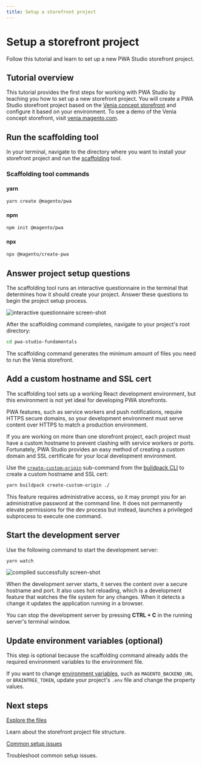 ```yaml
---
title: Setup a storefront project
---
```


# Setup a storefront project

Follow this tutorial and learn to set up a new PWA Studio storefront project.

## Tutorial overview

This tutorial provides the first steps for working with PWA Studio by teaching you how to set up a new storefront project.
You will create a PWA Studio storefront project based on the [Venia concept storefront][] and configure it based on your environment.
To see a demo of the Venia concept storefront, visit [venia.magento.com][].

[venia concept storefront]: /guides/packages/venia/
[venia.magento.com]: http://venia.magento.com/

## Run the scaffolding tool

In your terminal, navigate to the directory where you want to install your storefront project and run the [scaffolding](/guides/packages/buildpack/scaffolding/) tool.

### Scaffolding tool commands

<CodeBlock slots="heading, code" repeat="3" languages="bash, bash, bash" />

#### yarn

```bash
yarn create @magento/pwa
```

#### npm

```bash
npm init @magento/pwa
```

#### npx

```bash
npx @magento/create-pwa
```

## Answer project setup questions

The scaffolding tool runs an interactive questionnaire in the terminal that determines how it should create your project.
Answer these questions to begin the project setup process.

![interactive questionnaire screen-shot](images/interactive-questionnaire.png)

After the scaffolding command completes, navigate to your project's root directory:

```bash
cd pwa-studio-fundamentals
```

The scaffolding command generates the minimum amount of files you need to run the Venia storefront.

## Add a custom hostname and SSL cert

The scaffolding tool sets up a working React development environment, but
this environment is not yet ideal for developing PWA storefronts.

PWA features, such as service workers and push notifications, require HTTPS secure domains, so
your development environment must serve content over HTTPS to match a production environment.

If you are working on more than one storefront project, each project must have a custom hostname to prevent clashing with service workers or ports.
Fortunately, PWA Studio provides an easy method of creating a custom domain and SSL certificate for your local development environment.

Use the [`create-custom-origin`][] sub-command from the [buildpack CLI][] to create a custom hostname and SSL cert:

[`create-custom-origin`]: /api/buildpack/cli/create-custom-origin/
[buildpack cli]: /api/buildpack/cli/

```bash
yarn buildpack create-custom-origin ./
```

<InlineAlert variant="info" slots="text"/>

This feature requires administrative access, so it may prompt you for an administrative password at the command line.
It does not permanently elevate permissions for the dev process but instead, launches a privileged subprocess to execute one command.

## Start the development server

Use the following command to start the development server:

```bash
yarn watch
```

![compiled successfully screen-shot](./images/compiled-successfully.png)

When the development server starts, it serves the content over a secure hostname and port.
It also uses hot reloading, which is a development feature that watches the file system for any changes.
When it detects a change it updates the application running in a browser.

You can stop the development server by pressing **CTRL + C** in the running server's terminal window.

## Update environment variables (optional)

This step is optional because the scaffolding command already adds the required environment variables to the environment file.

If you want to change [environment variables][], such as `MAGENTO_BACKEND_URL` or `BRAINTREE_TOKEN`, update your project's `.env` file and change the property values.

[environment variables]: /api/buildpack/environment/variables/

## Next steps

<DiscoverBlock width="45%" slots="link, text"/>

[Explore the files][]

Learn about the storefront project file structure.

[explore the files]: file-structure/

<DiscoverBlock width="45%" slots="link, text"/>

[Common setup issues][]

Troubleshoot common setup issues.

[common setup issues]: issues/
